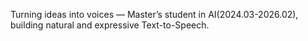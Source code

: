 Turning ideas into voices — Master’s student in AI(2024.03-2026.02), building natural and expressive Text-to-Speech.
